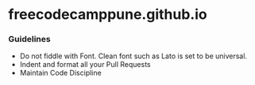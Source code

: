 # freecodecamppune.github.io

### Guidelines

- Do not fiddle with Font. Clean font such as Lato is set to be universal.
- Indent and format all your Pull Requests
- Maintain Code Discipline
